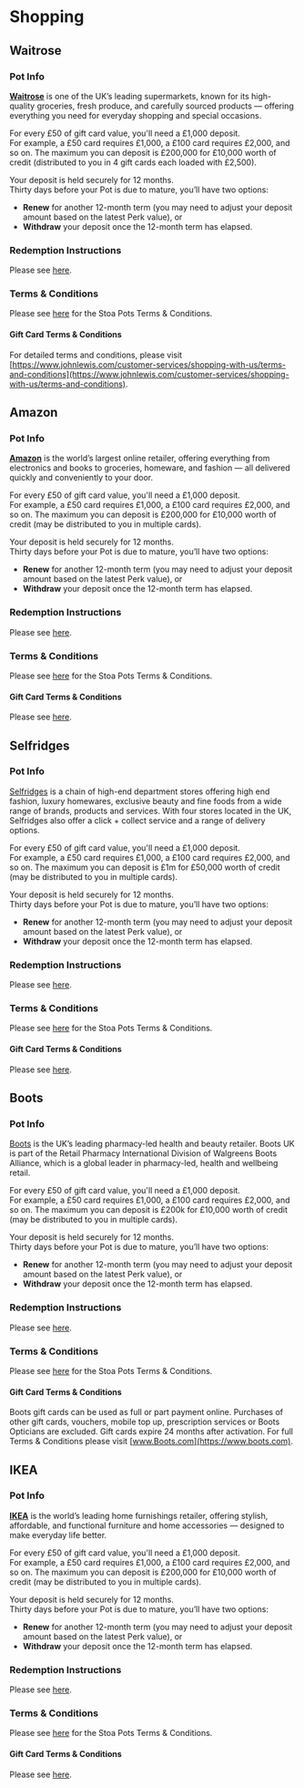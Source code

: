 # Shopping

## Waitrose

### Pot Info

[**Waitrose**](https://www.waitrose.com) is one of the UK’s leading supermarkets, known for its high-quality groceries, fresh produce, and carefully sourced products — offering everything you need for everyday shopping and special occasions.

For every £50 of gift card value, you'll need a £1,000 deposit.\
For example, a £50 card requires £1,000, a £100 card requires £2,000, and so on. The maximum you can deposit is £200,000 for £10,000 worth of credit (distributed to you in 4 gift cards each loaded with £2,500).

Your deposit is held securely for 12 months.\
Thirty days before your Pot is due to mature, you’ll have two options:

* **Renew** for another 12-month term (you may need to adjust your deposit amount based on the latest Perk value), or
* **Withdraw** your deposit once the 12-month term has elapsed.

### Redemption Instructions

Please see [here](../perk-redemption-instructions-list/shopping.md#waitrose).

### Terms & Conditions

Please see [here](https://app.stoa.money/terms-and-conditions) for the Stoa Pots Terms & Conditions.

#### Gift Card Terms & Conditions

For detailed terms and conditions, please visit [https://www.johnlewis.com/customer-services/shopping-with-us/terms-and-conditions](https://www.johnlewis.com/customer-services/shopping-with-us/terms-and-conditions).

## Amazon

### Pot Info

[**Amazon**](https://www.amazon.co.uk) is the world’s largest online retailer, offering everything from electronics and books to groceries, homeware, and fashion — all delivered quickly and conveniently to your door.

For every £50 of gift card value, you'll need a £1,000 deposit.\
For example, a £50 card requires £1,000, a £100 card requires £2,000, and so on. The maximum you can deposit is £200,000 for £10,000 worth of credit (may be distributed to you in multiple cards).

Your deposit is held securely for 12 months.\
Thirty days before your Pot is due to mature, you’ll have two options:

* **Renew** for another 12-month term (you may need to adjust your deposit amount based on the latest Perk value), or
* **Withdraw** your deposit once the 12-month term has elapsed.

### Redemption Instructions

Please see [here](../perk-redemption-instructions-list/shopping.md#amazon).

### Terms & Conditions

Please see [here](https://app.stoa.money/terms-and-conditions) for the Stoa Pots Terms & Conditions.

#### Gift Card Terms & Conditions

Please see [here](https://www.amazon.co.uk/gp/help/customer/display.html?nodeId=GNG9PXYZUMQT72QK).

## Selfridges

### Pot Info

[Selfridges](https://www.selfridges.com/GB/en/) is a chain of high-end department stores offering high end fashion, luxury homewares, exclusive beauty and fine foods from a wide range of brands, products and services. With four stores located in the UK, Selfridges also offer a click + collect service and a range of delivery options.

For every £50 of gift card value, you'll need a £1,000 deposit.\
For example, a £50 card requires £1,000, a £100 card requires £2,000, and so on. The maximum you can deposit is £1m for £50,000 worth of credit (may be distributed to you in multiple cards).

Your deposit is held securely for 12 months.\
Thirty days before your Pot is due to mature, you’ll have two options:

* **Renew** for another 12-month term (you may need to adjust your deposit amount based on the latest Perk value), or
* **Withdraw** your deposit once the 12-month term has elapsed.

### Redemption Instructions

Please see [here](../perk-redemption-instructions-list/shopping.md#amazon).

### Terms & Conditions

Please see [here](https://app.stoa.money/terms-and-conditions) for the Stoa Pots Terms & Conditions.

#### Gift Card Terms & Conditions

Please see [here](https://www.selfridges.com/GB/en/features/info/gift-card/gift-card-terms/).

## Boots

### Pot Info

[Boots](https://www.boots.com/) is the UK’s leading pharmacy-led health and beauty retailer. Boots UK is part of the Retail Pharmacy International Division of Walgreens Boots Alliance, which is a global leader in pharmacy-led, health and wellbeing retail.

For every £50 of gift card value, you'll need a £1,000 deposit.\
For example, a £50 card requires £1,000, a £100 card requires £2,000, and so on. The maximum you can deposit is £200k for £10,000 worth of credit (may be distributed to you in multiple cards).

Your deposit is held securely for 12 months.\
Thirty days before your Pot is due to mature, you’ll have two options:

* **Renew** for another 12-month term (you may need to adjust your deposit amount based on the latest Perk value), or
* **Withdraw** your deposit once the 12-month term has elapsed.

### Redemption Instructions

Please see [here](../perk-redemption-instructions-list/shopping.md#amazon).

### Terms & Conditions

Please see [here](https://app.stoa.money/terms-and-conditions) for the Stoa Pots Terms & Conditions.

#### Gift Card Terms & Conditions

Boots gift cards can be used as full or part payment online. Purchases of other gift cards, vouchers, mobile top up, prescription services or Boots Opticians are excluded. Gift cards expire 24 months after activation. For full Terms & Conditions please visit [www.Boots.com](https://www.boots.com).

## IKEA

### Pot Info

[**IKEA**](https://www.ikea.com) is the world’s leading home furnishings retailer, offering stylish, affordable, and functional furniture and home accessories — designed to make everyday life better.

For every £50 of gift card value, you'll need a £1,000 deposit.\
For example, a £50 card requires £1,000, a £100 card requires £2,000, and so on. The maximum you can deposit is £200,000 for £10,000 worth of credit (may be distributed to you in multiple cards).

Your deposit is held securely for 12 months.\
Thirty days before your Pot is due to mature, you’ll have two options:

* **Renew** for another 12-month term (you may need to adjust your deposit amount based on the latest Perk value), or
* **Withdraw** your deposit once the 12-month term has elapsed.

### Redemption Instructions

Please see [here](../perk-redemption-instructions-list/shopping.md#amazon).

### Terms & Conditions

Please see [here](https://app.stoa.money/terms-and-conditions) for the Stoa Pots Terms & Conditions.

#### Gift Card Terms & Conditions

Please see [here](https://www.ikea.com/gb/en/customer-service/terms-conditions/ikea-gift-card-terms-and-conditions-pub01a1bbc0).
